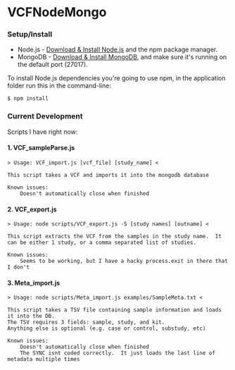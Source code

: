 # VCFNodeMongo

### Setup/Install

* Node.js - [Download & Install Node.js](http://www.nodejs.org/download/) and the npm package manager.
* MongoDB - [Download & Install MongoDB](http://www.mongodb.org/downloads), and make sure it's running on the default port (27017).

To install Node.js dependencies you're going to use npm, in the application folder run this in the command-line:
```
$ npm install
```


### Current Development

Scripts I have right now:

#### 1. VCF_sampleParse.js
	
	> Usage: VCF_import.js [vcf_file] [study_name] <

	This script takes a VCF and imports it into the mongodb database

	Known issues:
		Doesn't automatically close when finished

#### 2. VCF_export.js  
	> Usage: node scripts/VCF_export.js -S [study names] [outname] <

	This script extracts the VCF from the samples in the study name.  It can be either 1 study, or a comma separated list of studies.

	Known issues:
		Seems to be working, but I have a hacky process.exit in there that I don't


#### 3. Meta_import.js
	> Usage: node scripts/Meta_import.js examples/SampleMeta.txt <

	This script takes a TSV file containing sample information and loads it into the DB.
	The TSV requires 3 fields: sample, study, and kit.
	Anything else is optional (e.g. case or control, substudy, etc)

	Known issues:
		Doesn't automatically close when finished
		The SYNC isnt coded correctly.  It just loads the last line of metadata multiple times
